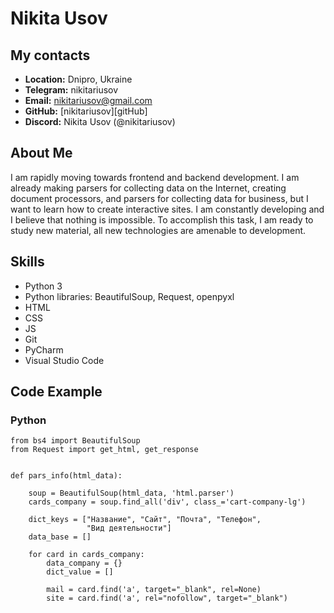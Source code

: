 # **Nikita Usov**

## **My contacts**

* **Location:** Dnipro, Ukraine
* **Telegram:** nikitariusov
* **Email:** nikitariusov@gmail.com
* **GitHub:**  [nikitariusov][gitHub]
* **Discord:** Nikita Usov (@nikitariusov)


## **About Me**

I am rapidly moving towards frontend and backend development. I am already making parsers for collecting data on the Internet, creating document processors, and parsers for collecting data for business, but I want to learn how to create interactive sites. I am constantly developing and I believe that nothing is impossible. To accomplish this task, I am ready to study new material, all new technologies are amenable to development.


## **Skills**

* Python 3 
* Python libraries: BeautifulSoup, Request, openpyxl
* HTML
* CSS
* JS
* Git
* PyCharm
* Visual Studio Code


## **Code Example**
### **Python** ###

```
from bs4 import BeautifulSoup
from Request import get_html, get_response


def pars_info(html_data):

    soup = BeautifulSoup(html_data, 'html.parser')
    cards_company = soup.find_all('div', class_='cart-company-lg')

    dict_keys = ["Название", "Сайт", "Почта", "Телефон",
                 "Вид деятельности"]
    data_base = []
    
    for card in cards_company:
        data_company = {}
        dict_value = []
        
        mail = card.find('a', target="_blank", rel=None)
        site = card.find('a', rel="nofollow", target="_blank")
```